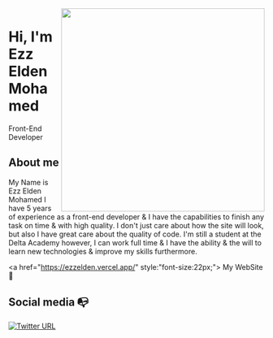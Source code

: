 <img align="right" width="400" height="400" src="https://ezzelden.vercel.app/assets/img/githupProfile.png">


# Hi, I'm Ezz Elden Mohamed  

Front-End Developer

## About me 

My Name is Ezz Elden Mohamed I have 5 years of experience as a front-end developer & I have the capabilities to finish any task on time & with high quality. I don't just care about how the site will look, but also I have great care about the quality of code. I'm still a student at the Delta Academy however, I can work full time & I have the ability & the will to learn new technologies & improve my skills furthermore. 

<a href="https://ezzelden.vercel.app/" style:"font-size:22px;"> My WebSite 🚀 </a>


## Social media :mailbox_with_no_mail:



[![Twitter URL](https://camo.githubusercontent.com/6c1dafd006af15bce395e2d124db54c52a24827e7a8763b59314eeb97d5c6857/68747470733a2f2f696d672e736869656c64732e696f2f62616467652f6c696e6b6564696e2d2532333031373742353f7374796c653d666c6174266c6f676f3d6c696e6b6564696e266c6f676f436f6c6f723d7768697465)](https://www.linkedin.com/in/ezz-elden-758415167/)
